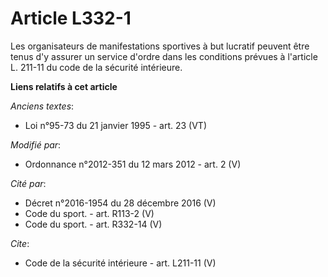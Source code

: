# Article L332-1

Les organisateurs de manifestations sportives à but lucratif peuvent être tenus d'y assurer un service d'ordre dans les
conditions prévues à l'article L. 211-11 du code de la sécurité intérieure.

**Liens relatifs à cet article**

_Anciens textes_:

  - Loi n°95-73 du 21 janvier 1995 - art. 23 (VT)

_Modifié par_:

  - Ordonnance n°2012-351 du 12 mars 2012 - art. 2 (V)

_Cité par_:

  - Décret n°2016-1954 du 28 décembre 2016 (V)
  - Code du sport. - art. R113-2 (V)
  - Code du sport. - art. R332-14 (V)

_Cite_:

  - Code de la sécurité intérieure - art. L211-11 (V)
